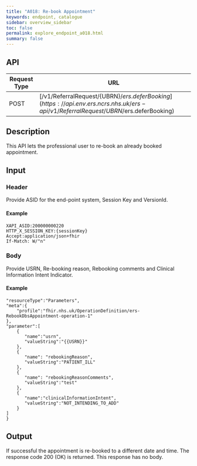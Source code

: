 ```yaml
---
title: "A018: Re-book Appointment"
keywords: endpoint, catalogue
sidebar: overview_sidebar
toc: false
permalink: explore_endpoint_a018.html
summary: false
---
```


## API

| Request Type | URL |
| -------------| --- |
| POST | [/v1/ReferralRequest/{UBRN}/$ers.deferBooking](https://api.{env}.ers.ncrs.nhs.uk/ers-api/v1/ReferralRequest/{UBRN}/$ers.deferBooking)

## Description
This API lets the professional user to re-book an already booked appointment.

## Input

### Header
Provide ASID for the end-point system, Session Key and VersionId.

#### Example
```http
XAPI_ASID:200000000220
HTTP_X_SESSION_KEY:{sessionKey}
Accept:application/json+fhir
If-Match: W/"n"
```

### Body
Provide USRN, Re-booking reason, Rebooking comments and Clinical Information Intent Indicator.

#### Example
```{
"resourceType":"Parameters",
"meta":{
    "profile":"fhir.nhs.uk/OperationDefinition/ers-RebookDbsAppointment-operation-1"
},
"parameter":[
    {
       "name":"usrn",
       "valueString":"{{USRN}}"
    },
    {
       "name": "rebookingReason",
       "valueString":"PATIENT_ILL"
    },
    {
       "name": "rebookingReasonComments",
       "valueString":"test"
    },
    {
       "name":"clinicalInformationIntent",
       "valueString":"NOT_INTENDING_TO_ADD"
    }
]
}
```

## Output
If successful the appointment is re-booked to a different date and time. The response code 200 (OK) is returned. This response has no body.
